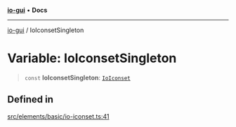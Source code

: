 [**io-gui**](../README.md) • **Docs**

***

[io-gui](../README.md) / IoIconsetSingleton

# Variable: IoIconsetSingleton

> `const` **IoIconsetSingleton**: [`IoIconset`](../classes/IoIconset.md)

## Defined in

[src/elements/basic/io-iconset.ts:41](https://github.com/io-gui/io/blob/main/src/elements/basic/io-iconset.ts#L41)
